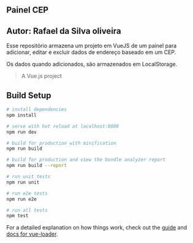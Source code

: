 ## Painel CEP

## Autor: Rafael da Silva oliveira

Esse repositório armazena um projeto em VueJS de um painel para adicionar, editar e excluir dados de endereço baseado em um CEP.

Os dados quando adicionados, são armazenados em LocalStorage. 

> A Vue.js project

## Build Setup

``` bash
# install dependencies
npm install

# serve with hot reload at localhost:8080
npm run dev

# build for production with minification
npm run build

# build for production and view the bundle analyzer report
npm run build --report

# run unit tests
npm run unit

# run e2e tests
npm run e2e

# run all tests
npm test
```

For a detailed explanation on how things work, check out the [guide](http://vuejs-templates.github.io/webpack/) and [docs for vue-loader](http://vuejs.github.io/vue-loader).
